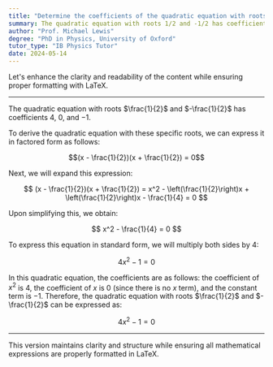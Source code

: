 ```yaml
---
title: "Determine the coefficients of the quadratic equation with roots 1/2 and -1/2"
summary: The quadratic equation with roots 1/2 and -1/2 has coefficients 4, 0, and -1, indicating its standard form can be expressed as $4x^2 - 1 = 0$.
author: "Prof. Michael Lewis"
degree: "PhD in Physics, University of Oxford"
tutor_type: "IB Physics Tutor"
date: 2024-05-14
---
```


Let's enhance the clarity and readability of the content while ensuring proper formatting with LaTeX.

---

The quadratic equation with roots $\frac{1}{2}$ and $-\frac{1}{2}$ has coefficients $4$, $0$, and $-1$.

To derive the quadratic equation with these specific roots, we can express it in factored form as follows:

$$(x - \frac{1}{2})(x + \frac{1}{2}) = 0$$

Next, we will expand this expression:

$$
(x - \frac{1}{2})(x + \frac{1}{2}) = x^2 - \left(\frac{1}{2}\right)x + \left(\frac{1}{2}\right)x - \frac{1}{4} = 0
$$

Upon simplifying this, we obtain:

$$
x^2 - \frac{1}{4} = 0
$$

To express this equation in standard form, we will multiply both sides by $4$:

$$
4x^2 - 1 = 0
$$

In this quadratic equation, the coefficients are as follows: the coefficient of $x^2$ is $4$, the coefficient of $x$ is $0$ (since there is no $x$ term), and the constant term is $-1$. Therefore, the quadratic equation with roots $\frac{1}{2}$ and $-\frac{1}{2}$ can be expressed as:

$$
4x^2 - 1 = 0
$$

--- 

This version maintains clarity and structure while ensuring all mathematical expressions are properly formatted in LaTeX.
    